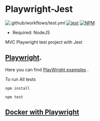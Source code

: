 # Playwright-Jest

![.github/workflows/test.yml](https://github.com/77ripdrive/Playwright_Jest/workflows/.github/workflows/test.yml/badge.svg)
[![jest](https://facebook.github.io/jest/img/jest-badge.svg)](https://github.com/facebook/jest)
[![NPM](https://img.shields.io/badge/npm-v%200.1.1-green)](https://github.com/77ripdrive/Playwright-Jest)
* Required: NodeJS

MVC Playwright test project with Jest

## [Playwright](https://playwright.dev/). 
Here you can find [PlayWright examples](https://github.com/playwright-community) .

To  run  All tests

`npm install` 

`npm test`

## [Docker with Playwright](https://github.com/microsoft/playwright/tree/master/docs/docker#end-to-end-tests)

